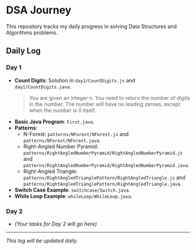 # DSA Journey

This repository tracks my daily progress in solving Data Structures and Algorithms problems.

## Daily Log

### Day 1
*   **Count Digits**: Solution in `day1/CountDigits.js` and `day1/CountDigits.java`.
    > You are given an integer n. You need to return the number of digits in the number.
    > The number will have no leading zeroes, except when the number is 0 itself.
*   **Basic Java Program**: `First.java`.
*   **Patterns**:
    *   N-Forest: `patterns/NForest/NForest.js` and `patterns/NForest/NForest.java`.
    *   Right-Angled Number Pyramid: `patterns/RightAngledNumberPyramid/RightAngledNumberPyramid.js` and `patterns/RightAngledNumberPyramid/RightAngledNumberPyramid.java`.
    *   Right-Angled Triangle: `patterns/RightAngledTrianglePattern/RightAngledTriangle.js` and `patterns/RightAngledTrianglePattern/RightAngledTriangle.java`.
*   **Switch Case Example**: `switchcase/Switch.java`.
*   **While Loop Example**: `whileLoop/WhileLoop.java`.

### Day 2
*   *(Your tasks for Day 2 will go here)*

---
*This log will be updated daily.*
